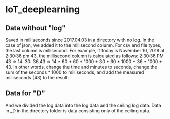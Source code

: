 # IoT_deeplearning

## Data without "log"
Saved in milliseconds since 2017.04.03 in a directory with no log. In the case of json, we added it to the millisecond column. For csv and file types, the last column is millisecond. For example, if today is November 10, 2018 at 2:30:36 pm 43, the millisecond column is calculated as follows:
2:30:36 PM 43 => 14: 30: 36.43 => 14 * 60 * 60 * 1000 + 30 * 60 * 1000 + 36 * 1000 + 43. In other words, change the time and minutes to seconds, change the sum of the seconds * 1000 to milliseconds, and add the measured milliseconds (43) to the result.

## Data for "D"
And we divided the log data into the log data and the ceiling log data.
Data in _D in the directory folder is data consisting only of the ceiling data.
